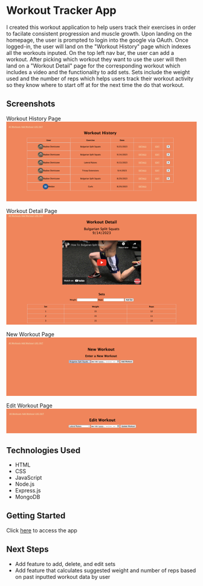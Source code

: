 # Workout Tracker App

I created this workout application to help users track their exercises in order to facilate consistent progression and muscle growth. Upon landing on the homepage, the user is prompted to login into the google via OAuth. Once logged-in, the user will land on the "Workout History" page which indexes all the workouts inputed. On the top left nav bar, the user can add a workout. After picking which workout they want to use the user will then land on a "Workout Detail" page for the corresponding workout which includes a video and the functionality to add sets. Sets include the weight used and the number of reps which helps users track their workout activity so they know where to start off at for the next time the do that workout. 

## Screenshots

Workout History Page
![Workout History Page](imgs/history.png)

Workout Detail Page
![Workout Detail Page](imgs/detail.png)

New Workout Page
![New Workout Page](imgs/new.png)

Edit Workout Page
![Edit Workout Page](imgs/edit.png)

## Technologies Used
- HTML
- CSS
- JavaScript
- Node.js
- Express.js
- MongoDB

## Getting Started
Click [here](https://workout-tracker-nd-d36b6671bd3d.herokuapp.com/) to access the app

## Next Steps
- Add feature to add, delete, and edit sets
- Add feature that calculates suggested weight and number of reps based on past inputted workout data by user